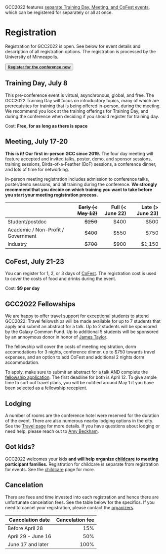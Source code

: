 <slot name="/events/gcc2022/header" />

GCC2022 features [separate Training Day, Meeting, and CoFest events](/events/gcc2022/schedule/), which can be registered for separately or all at once.

# Registration

Registration for GCC2022 is open. See below for event details and description of all registration options. The registration is processed by the University of Minneapolis.

<div class="container">
    <div class="row">
        <div class="col"></div>
        <div class="col">
            <button type="button" class="btn btn-secondary center">
                <a target="_blank" href="https://learning.umn.edu/portal/events/reg/participantTypeSelection.do?method=load&entityId=32741188">
                    <strong>Register for the conference now</strong>
                </a>
            </button>
        </div>
        <div class="col"></div>
    </div>
</div>

## Training Day, July 8

This pre-conference event is virtual, asynchronous, global, and free.  The GCC2022 Training Day will focus on introductory topics, many of which are prerequisites for training that is being offered in-person, during the meeting.  We recommend you look at the training offerings for Training Day, and during the conference when deciding if you should register for training day.

Cost: **Free, for as long as there is space**

## Meeting, July 17-20

**This is it! Our first in-person GCC since 2019.** The four day meeting will feature accepted and invited talks, poster, demo, and sponsor sessions, training sessions, Birds-of-a-Feather (BoF) sessions, a conference dinner, and lots of time for networking.

In-person meeting registration includes admission to conference talks, poster/demo sessions, and all training during the conference.  **We strongly recommend that you decide on which training you want to take before you start your meeting registration process.**

| | ~~Early (< May 12)~~ | Full (< June 22) | Late (> June 23) |
| --- | ---: | ---: | ---: |
| Student/postdoc | ~~$250~~ | $400 | $500 |
| Academic / Non-Profit / Government | ~~$400~~ | $550 | $750 |
| Industry            | ~~$700~~ | $900 | $1,150 |

## CoFest, July 21-23

You can register for 1, 2, or 3 days of [CoFest](/events/gcc2022/cofest/). The registration cost is used to cover the costs of food and drinks during the event.

Cost: **$9 per day**

## GCC2022 Fellowships

We are happy to offer travel support for exceptional students to attend GCC2022. Travel fellowships will be made available for up to 7 students that apply and submit an abstract for a talk. Up to 2 students will be sponsored by the Galaxy Common Fund. Up to additional 5 students will be sponsored by an annoymous donor in honor of [James Taylor](https://galaxyproject.org/jxtx/).

The fellowship will cover the costs of meeting registration, dorm accomodations for 3 nights, conference dinner, up to $750 towards travel expenses, and an option to add CoFest and additional 2 nights dorm accommodation.

To apply, make sure to submit an abstract for a talk AND complete the [fellowship application](https://docs.google.com/forms/d/e/1FAIpQLSczHcK-wlYix-4WqncqW9Lb7EVtIEiev5jkTPrA5G6-JIe_-g/viewform). The first deadline for both is April 12. To give ample time to sort out travel plans, you will be notified around May 1 if you have been selected as a fellowship recepient.

## Lodging

A number of rooms are the conference hotel were reserved for the duration of the event. There are also numerous nearby lodging options in the city. See the [Travel page](/events/gcc2022/travel/) for more details. If you have questions about lodging or need help, please reach out to [Amy Beckham](mailto:amy@sapphyregroup.com).

## Got kids?

GCC2022 welcomes your kids **and will help organize [childcare](/events/gcc2022/childcare/) to meeting participant families.**  Registration for childcare is separate from registration for events.  See the [childcare](/events/gcc2022/childcare/) page for more.

## Cancelation

There are fees and time invested into each registration and hence there are unfortunate cancelation fees. See the table below for the specifics. If you need to cancel your registration, please contact the [organizers](/events/gcc2022/organizers/).

| Cancelation date         | Cancelation fee |
| ------------------------ | --------------: |
| Before April 28          | 15%             |
| April 29 - June 16       | 50%             |
| June 17 and later        | 100%            |
